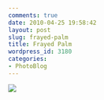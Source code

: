 ```yaml
---
comments: true
date: 2010-04-25 19:58:42
layout: post
slug: frayed-palm
title: Frayed Palm
wordpress_id: 3180
categories:
- PhotoBlog
---
```


![](http://ryanfitzer.com/main/wp-content/uploads/2010/04/2010-04-09-at-14-11-22.jpg)
